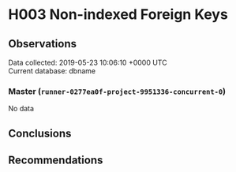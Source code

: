# H003 Non-indexed Foreign Keys #

## Observations ##
Data collected: 2019-05-23 10:06:10 +0000 UTC  
Current database: dbname  

### Master (`runner-0277ea0f-project-9951336-concurrent-0`) ###


No data


## Conclusions ##


## Recommendations ##

